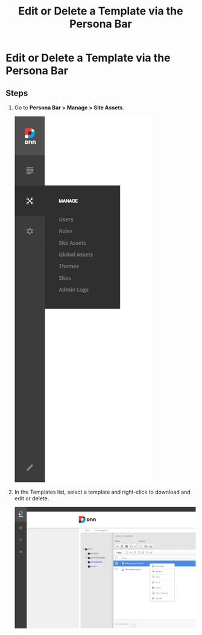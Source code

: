 ﻿---
uid: edit-delete-template-pb-all
topic: edit-delete-template-pb-all
locale: en
title: Edit or Delete a Template via the Persona Bar
dnneditions: Evoq Content,Evoq Engage
dnnversion: 09.02.00
parent-topic: administrators-pages-templates-overview
related-topics: create-template-based-on-page-pb-all,create-template-based-on-another-template-pb-all,restore-deleted-templates,purge-deleted-templates
---

# Edit or Delete a Template via the Persona Bar

## Steps

1.  Go to **Persona Bar \> Manage \> Site Assets**.
    
    ![Persona Bar > Manage > Templates](/images/scr-pbar-host-Manage-E91-platform.png)
    
2.  In the Templates list, select a template and right-click to download and edit or delete.
    
      
    
    ![Pencil icon / X icon to edit/delete the template](/images/platform-site-assets-templates.jpg)
    
      
    

